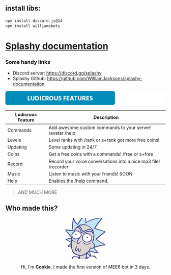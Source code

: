 
## install libs:
```
npm install discord.js@14
npm install williamsbots
```

# [Splashy documentation](soon)

### Some handy links 

* Discord server: https://discord.gg/splashy
* Splashy Github: https://github.com/WilliamJacksons/splashy-documentation

<img src="docs/pics/cggk7y9%5B1%5D.png?raw=true">

|Ludicrous Feature|Description|
|-------|-----------|
|Commands|Add awesome custom commands to your server! /avatar /help|
|Levels|Level ranks with /rank or s+rank got more free coins!|
|Updating|Some updating in 24/7|
|Coins|Get a free coins with a commands! /free or s+free|
|Record|Record your voice conversations into a nice mp3 file! /recorder|
|Music|Listen to music with your friends! SOON|
|Help|Enables the /help command.|
> AND MUCH MORE

## Who made this?

<p align="center">
<img src="docs/pics/cookie.jpg?raw=true">
</p>
<p align="center">
Hi, I'm <b>Cookie</b>. I made the first version of MEE6 bot in 3 days.
</p>
